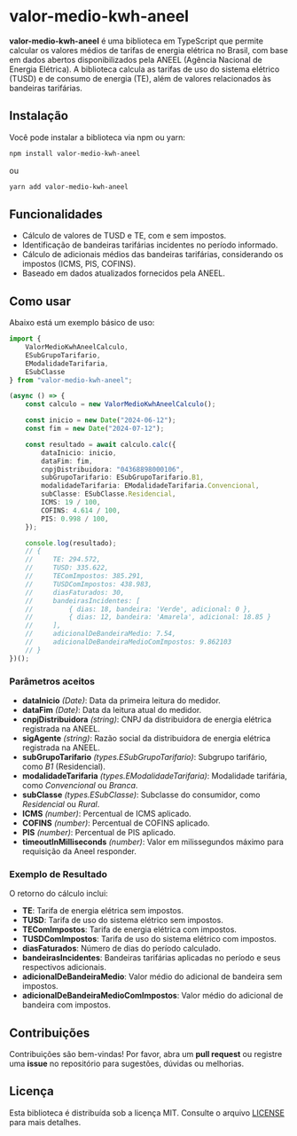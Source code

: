 # valor-medio-kwh-aneel

**valor-medio-kwh-aneel** é uma biblioteca em TypeScript que permite calcular os valores médios de tarifas de energia elétrica no Brasil, com base em dados abertos disponibilizados pela ANEEL (Agência Nacional de Energia Elétrica). A biblioteca calcula as tarifas de uso do sistema elétrico (TUSD) e de consumo de energia (TE), além de valores relacionados às bandeiras tarifárias.

## **Instalação**

Você pode instalar a biblioteca via npm ou yarn:

```bash
npm install valor-medio-kwh-aneel
```

ou 

```bash
yarn add valor-medio-kwh-aneel
```

## **Funcionalidades**

- Cálculo de valores de TUSD e TE, com e sem impostos.
- Identificação de bandeiras tarifárias incidentes no período informado.
- Cálculo de adicionais médios das bandeiras tarifárias, considerando os impostos (ICMS, PIS, COFINS).
- Baseado em dados atualizados fornecidos pela ANEEL.

## **Como usar**

Abaixo está um exemplo básico de uso:

```typescript
import { 
    ValorMedioKwhAneelCalculo, 
    ESubGrupoTarifario, 
    EModalidadeTarifaria, 
    ESubClasse 
} from "valor-medio-kwh-aneel";

(async () => {
    const calculo = new ValorMedioKwhAneelCalculo();

    const inicio = new Date("2024-06-12");
    const fim = new Date("2024-07-12");

    const resultado = await calculo.calc({
        dataInicio: inicio,
        dataFim: fim,
        cnpjDistribuidora: "04368898000106",
        subGrupoTarifario: ESubGrupoTarifario.B1,
        modalidadeTarifaria: EModalidadeTarifaria.Convencional,
        subClasse: ESubClasse.Residencial,
        ICMS: 19 / 100,
        COFINS: 4.614 / 100,
        PIS: 0.998 / 100,
    });

    console.log(resultado);
    // {
    //     TE: 294.572,
    //     TUSD: 335.622,
    //     TEComImpostos: 385.291,
    //     TUSDComImpostos: 438.983,
    //     diasFaturados: 30,
    //     bandeirasIncidentes: [
    //         { dias: 18, bandeira: 'Verde', adicional: 0 },
    //         { dias: 12, bandeira: 'Amarela', adicional: 18.85 }
    //     ],
    //     adicionalDeBandeiraMedio: 7.54,
    //     adicionalDeBandeiraMedioComImpostos: 9.862103
    // }
})();
```

### **Parâmetros aceitos**

- **dataInicio** *(Date)*: Data da primeira leitura do medidor.
- **dataFim** *(Date)*: Data da leitura atual do medidor.
- **cnpjDistribuidora** *(string)*: CNPJ da distribuidora de energia elétrica registrada na ANEEL.
- **sigAgente** *(string)*: Razão social da distribuidora de energia elétrica registrada na ANEEL.
- **subGrupoTarifario** *(types.ESubGrupoTarifario)*: Subgrupo tarifário, como *B1* (Residencial).
- **modalidadeTarifaria** *(types.EModalidadeTarifaria)*: Modalidade tarifária, como *Convencional* ou *Branca*.
- **subClasse** *(types.ESubClasse)*: Subclasse do consumidor, como *Residencial* ou *Rural*.
- **ICMS** *(number)*: Percentual de ICMS aplicado.
- **COFINS** *(number)*: Percentual de COFINS aplicado.
- **PIS** *(number)*: Percentual de PIS aplicado.
- **timeoutInMilliseconds** *(number)*: Valor em milissegundos máximo para requisição da Aneel responder.

### **Exemplo de Resultado**

O retorno do cálculo inclui:

- **TE**: Tarifa de energia elétrica sem impostos.
- **TUSD**: Tarifa de uso do sistema elétrico sem impostos.
- **TEComImpostos**: Tarifa de energia elétrica com impostos.
- **TUSDComImpostos**: Tarifa de uso do sistema elétrico com impostos.
- **diasFaturados**: Número de dias do período calculado.
- **bandeirasIncidentes**: Bandeiras tarifárias aplicadas no período e seus respectivos adicionais.
- **adicionalDeBandeiraMedio**: Valor médio do adicional de bandeira sem impostos.
- **adicionalDeBandeiraMedioComImpostos**: Valor médio do adicional de bandeira com impostos.

## **Contribuições**

Contribuições são bem-vindas! Por favor, abra um **pull request** ou registre uma **issue** no repositório para sugestões, dúvidas ou melhorias.

## **Licença**

Esta biblioteca é distribuída sob a licença MIT. Consulte o arquivo [LICENSE](LICENSE) para mais detalhes.
